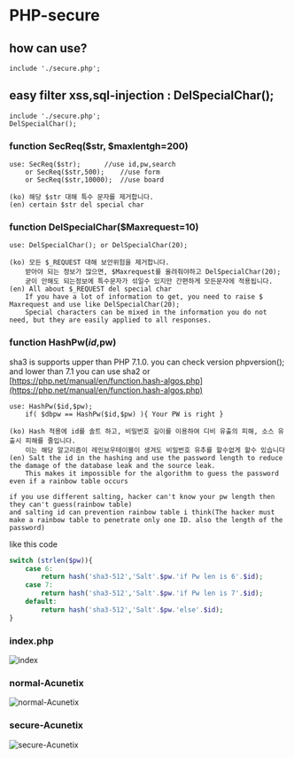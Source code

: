 # PHP-secure

## how can use?
	include './secure.php';


## easy filter xss,sql-injection : DelSpecialChar();
	include './secure.php';
	DelSpecialChar();


### function SecReq($str, $maxlentgh=200)
	use: SecReq($str);		//use id,pw,search
		or SecReq($str,500);	//use form
		or SecReq($str,10000);	//use board
		
	(ko) 해당 $str 대해 특수 문자를 제거합니다.
	(en) certain $str del special char

### function DelSpecialChar($Maxrequest=10)
	use: DelSpecialChar(); or DelSpecialChar(20);
	
	(ko) 모든 $_REQUEST 대해 보안위험을 제거합니다.
		받아야 되는 정보가 많으면, $Maxrequest를 올려줘야하고 DelSpecialChar(20);
		굳이 안해도 되는정보에 특수문자가 섞일수 있지만 간편하게 모든문자에 적용됩니다.
	(en) All about $_REQUEST del special char
		If you have a lot of information to get, you need to raise $ Maxrequest and use like DelSpecialChar(20);
		Special characters can be mixed in the information you do not need, but they are easily applied to all responses.


### function HashPw($id,$pw)
sha3 is supports upper than PHP 7.1.0. you can check version phpversion();
and lower than 7.1 you can use sha2 or [https://php.net/manual/en/function.hash-algos.php](https://php.net/manual/en/function.hash-algos.php)

	use: HashPw($id,$pw);
		if( $dbpw == HashPw($id,$pw) ){ Your PW is right }
		
	(ko) Hash 적용에 id를 솔트 하고, 비밀번호 길이를 이용하여 디비 유출의 피해, 소스 유출시 피해를 줄입니다.
		이는 해당 알고리즘이 레인보우테이블이 생겨도 비밀번호 유추를 할수없게 할수 있습니다
	(en) Salt the id in the hashing and use the password length to reduce the damage of the database leak and the source leak.
		This makes it impossible for the algorithm to guess the password even if a rainbow table occurs
	
	if you use different salting, hacker can't know your pw length then they can't guess(rainbow table)
	and salting id can prevention rainbow table i think(The hacker must make a rainbow table to penetrate only one ID. also the length of the password)
	
like this code
```php
switch (strlen($pw)){
	case 6:
		return hash('sha3-512','Salt'.$pw.'if Pw len is 6'.$id);
	case 7:
		return hash('sha3-512','Salt'.$pw.'if Pw len is 7'.$id);
	default:
		return hash('sha3-512','Salt'.$pw.'else'.$id);
}
```

### index.php
![index](https://github.com/hi098123/PHP-secure/blob/master/index.png)


### normal-Acunetix
![normal-Acunetix](https://github.com/hi098123/PHP-secure/blob/master/normal.png)

### secure-Acunetix
![secure-Acunetix](https://github.com/hi098123/PHP-secure/blob/master/secure.png)
